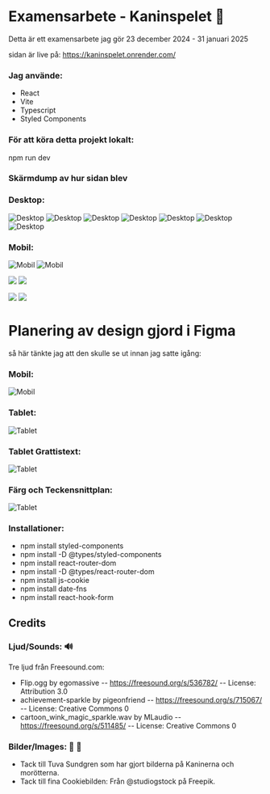 # Examensarbete - Kaninspelet 🐰
Detta är ett examensarbete jag gör 23 december 2024 - 31 januari 2025

sidan är live på: https://kaninspelet.onrender.com/


### Jag använde:
- React
- Vite
- Typescript
- Styled Components

### För att köra detta projekt lokalt: 
npm run dev 

### Skärmdump av hur sidan blev


### Desktop:
![Desktop](/src/assets/img/screenshots/Finished/desktop1.png) 
![Desktop](/src/assets/img/screenshots/Finished/desktop2.png) 
![Desktop](/src/assets/img/screenshots/Finished/desktop3.png) 
![Desktop](/src/assets/img/screenshots/Finished/desktop4.png) 
![Desktop](/src/assets/img/screenshots/Finished/desktop5.png) 
![Desktop](/src/assets/img/screenshots/Finished/desktop6.png) 
![Desktop](/src/assets/img/screenshots/Finished/desktop7.png) 

### Mobil:
![Mobil](/src/assets/img/screenshots/Finished/mobile1.jpg) ![Mobil](/src/assets/img/screenshots/Finished/mobile2.jpg)

![](/src/assets/img/screenshots/Finished/mobile3.jpg) ![](/src/assets/img/screenshots/Finished/mobile4.jpg)

![](/src/assets/img/screenshots/Finished/mobile5.jpg) ![](/src/assets/img/screenshots/Finished/mobile6.jpg)


# Planering av design gjord i Figma
så här tänkte jag att den skulle se ut innan jag satte igång:

### Mobil:
![Mobil](/src/assets/img/screenshots/Figma/mobile_version.png)
### Tablet:
![Tablet](/src/assets/img/screenshots/Figma/tablet_version2.png)
### Tablet Grattistext:
![Tablet](/src/assets/img/screenshots/Figma/tablet_grattis.png)
### Färg och Teckensnittplan:
![Tablet](/src/assets/img/screenshots/Figma/ColorPlan.png)


### Installationer:

- npm install styled-components
- npm install -D @types/styled-components
- npm install react-router-dom
- npm install -D @types/react-router-dom
- npm install js-cookie
- npm install date-fns
- npm install react-hook-form

## Credits

### Ljud/Sounds: 🔊

Tre ljud från Freesound.com:
- Flip.ogg by egomassive -- https://freesound.org/s/536782/ -- License: Attribution 3.0
- achievement-sparkle by pigeonfriend -- https://freesound.org/s/715067/ -- License: Creative Commons 0
- cartoon_wink_magic_sparkle.wav by MLaudio -- https://freesound.org/s/511485/ -- License: Creative Commons 0

### Bilder/Images: 🐰 🍪

- Tack till Tuva Sundgren som har gjort bilderna på Kaninerna och morötterna.
- Tack till fina Cookiebilden: Från @studiogstock på Freepik.
 


